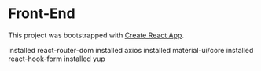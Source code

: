 # Front-End

This project was bootstrapped with [Create React App](https://github.com/facebook/create-react-app).

installed react-router-dom
installed axios
installed material-ui/core
installed react-hook-form
installed yup